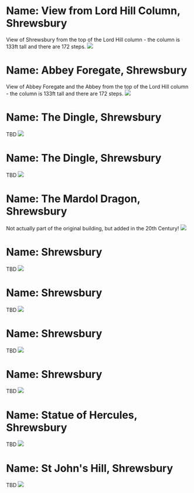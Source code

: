 # Name: View from Lord Hill Column, Shrewsbury

View of Shrewsbury from the top of the Lord Hill column - the column is 133ft tall and there are 172 steps.
![](../1shropshire/assets/images/places/2018-07-14_10_21_34_DSC_2749_DxO.jpg)

# Name: Abbey Foregate, Shrewsbury

View of Abbey Foregate and the Abbey from the top of the Lord Hill column - the column is 133ft tall and there are 172 steps.
![](../1shropshire/assets/images/places/2018-07-14_10_16_06_DSC_2737_DxO.jpg)

# Name: The Dingle, Shrewsbury

TBD
![](../1shropshire/assets/images/places/2019-03-31_12_16_11_DSC_3818_DxO.jpg)

# Name: The Dingle, Shrewsbury

TBD
![](../1shropshire/assets/images/places/2019-03-31_12_18_17_DSC_3820_DxO.jpg)

# Name: The Mardol Dragon, Shrewsbury

Not actually part of the original building, but added in the 20th Century!
![](../1shropshire/assets/images/places/2019-06-15_16_00_48_DSC02196_DxO.jpg)

# Name: Shrewsbury

TBD
![](../1shropshire/assets/images/places/2019-10-04_13_26_29_DSC_0052_DxO.jpg)

# Name: Shrewsbury

TBD
![](../1shropshire/assets/images/places/2019-10-04_13_26_29_DSC_0064_DxO.jpg)

# Name: Shrewsbury

TBD
![](../1shropshire/assets/images/places/2019-10-04_13_26_29_DSC_0079_DxO.jpg)

# Name: Shrewsbury

TBD
![](../1shropshire/assets/images/places/2019-10-04_13_26_29_DSC_0091_DxO_bw.jpg)

# Name: Statue of Hercules, Shrewsbury

TBD
![](../1shropshire/assets/images/places/2019-10-04_13_26_29_DSC_0100_DxO_bw.jpg)

# Name: St John's Hill, Shrewsbury

TBD
![](../1shropshire/assets/images/places/2019-10-04_13_26_29_DSC_0113_DxO.jpg)
